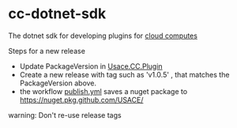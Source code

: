 # cc-dotnet-sdk
 
 The dotnet sdk for developing plugins for [cloud computes](https://github.com/USACE/cloudcompute)



Steps for a new release

 - Update PackageVersion in  [Usace.CC.Plugin](Usace.CC.Plugin/Usace.CC.Plugin.csproj)
 - Create a new release with tag such as 'v1.0.5' , that matches the PackageVersion above.
 - the workflow [publish.yml](.github/workflows/publish.yml) saves a nuget package to  https://nuget.pkg.github.com/USACE/
 
 
warning: Don't re-use release tags
